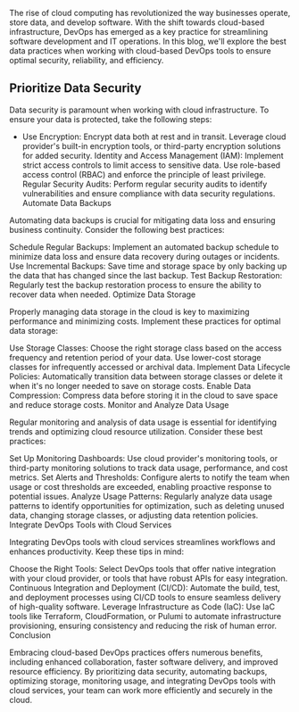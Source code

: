 The rise of cloud computing has revolutionized the way businesses operate, store data, and develop software. With the shift towards cloud-based infrastructure, DevOps has emerged as a key practice for streamlining software development and IT operations. In this blog, we'll explore the best data practices when working with cloud-based DevOps tools to ensure optimal security, reliability, and efficiency.


## Prioritize Data Security

Data security is paramount when working with cloud infrastructure. To ensure your data is protected, take the following steps:

- Use Encryption: Encrypt data both at rest and in transit. Leverage cloud provider's built-in encryption tools, or third-party encryption solutions for added security.
Identity and Access Management (IAM): Implement strict access controls to limit access to sensitive data. Use role-based access control (RBAC) and enforce the principle of least privilege.
Regular Security Audits: Perform regular security audits to identify vulnerabilities and ensure compliance with data security regulations.
Automate Data Backups

Automating data backups is crucial for mitigating data loss and ensuring business continuity. Consider the following best practices:

Schedule Regular Backups: Implement an automated backup schedule to minimize data loss and ensure data recovery during outages or incidents.
Use Incremental Backups: Save time and storage space by only backing up the data that has changed since the last backup.
Test Backup Restoration: Regularly test the backup restoration process to ensure the ability to recover data when needed.
Optimize Data Storage

Properly managing data storage in the cloud is key to maximizing performance and minimizing costs. Implement these practices for optimal data storage:

Use Storage Classes: Choose the right storage class based on the access frequency and retention period of your data. Use lower-cost storage classes for infrequently accessed or archival data.
Implement Data Lifecycle Policies: Automatically transition data between storage classes or delete it when it's no longer needed to save on storage costs.
Enable Data Compression: Compress data before storing it in the cloud to save space and reduce storage costs.
Monitor and Analyze Data Usage

Regular monitoring and analysis of data usage is essential for identifying trends and optimizing cloud resource utilization. Consider these best practices:

Set Up Monitoring Dashboards: Use cloud provider's monitoring tools, or third-party monitoring solutions to track data usage, performance, and cost metrics.
Set Alerts and Thresholds: Configure alerts to notify the team when usage or cost thresholds are exceeded, enabling proactive response to potential issues.
Analyze Usage Patterns: Regularly analyze data usage patterns to identify opportunities for optimization, such as deleting unused data, changing storage classes, or adjusting data retention policies.
Integrate DevOps Tools with Cloud Services

Integrating DevOps tools with cloud services streamlines workflows and enhances productivity. Keep these tips in mind:

Choose the Right Tools: Select DevOps tools that offer native integration with your cloud provider, or tools that have robust APIs for easy integration.
Continuous Integration and Deployment (CI/CD): Automate the build, test, and deployment processes using CI/CD tools to ensure seamless delivery of high-quality software.
Leverage Infrastructure as Code (IaC): Use IaC tools like Terraform, CloudFormation, or Pulumi to automate infrastructure provisioning, ensuring consistency and reducing the risk of human error.
Conclusion

Embracing cloud-based DevOps practices offers numerous benefits, including enhanced collaboration, faster software delivery, and improved resource efficiency. By prioritizing data security, automating backups, optimizing storage, monitoring usage, and integrating DevOps tools with cloud services, your team can work more efficiently and securely in the cloud.
